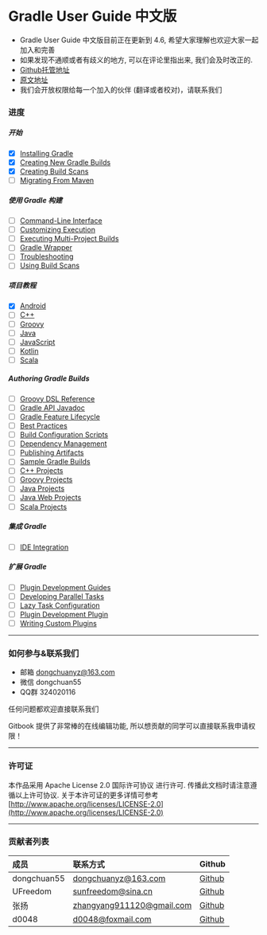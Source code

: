 # Gradle User Guide 中文版

* Gradle User Guide 中文版目前正在更新到 4.6, 希望大家理解也欢迎大家一起加入和完善
* 如果发现不通顺或者有歧义的地方, 可以在评论里指出来, 我们会及时改正的.
* [Github托管地址](https://github.com/DONGChuan/GradleUserGuide)
* [原文地址](https://docs.gradle.org/current/userguide/userguide.html)
* 我们会开放权限给每一个加入的伙伴 \(翻译或者校对\)，请联系我们

### 进度

##### 开始

* [x] [Installing Gradle](https://docs.gradle.org/current/userguide/installation.html)
* [x] [Creating New Gradle Builds](https://guides.gradle.org/creating-new-gradle-builds/)
* [x] [Creating Build Scans](https://guides.gradle.org/creating-build-scans/)
* [ ] [Migrating From Maven](https://guides.gradle.org/migrating-from-maven/)

##### 使用 Gradle 构建

* [ ] [Command-Line Interface](https://docs.gradle.org/current/userguide/command_line_interface.html)
* [ ] [Customizing Execution](https://docs.gradle.org/current/userguide/userguide.html#customizing-execution)
* [ ] [Executing Multi-Project Builds](https://docs.gradle.org/current/userguide/intro_multi_project_builds.html)
* [ ] [Gradle Wrapper](https://docs.gradle.org/current/userguide/gradle_wrapper.html)
* [ ] [Troubleshooting](https://docs.gradle.org/current/userguide/troubleshooting.html)
* [ ] [Using Build Scans](https://docs.gradle.com/build-scan-plugin)

##### 项目教程

* [x] [Android](https://docs.gradle.org/current/userguide/userguide.html#building-android-projects)
* [ ] [C++](https://docs.gradle.org/current/userguide/userguide.html#building-cpp-projects)
* [ ] [Groovy](https://docs.gradle.org/current/userguide/userguide.html#building-groovy-projects)
* [ ] [Java](https://docs.gradle.org/current/userguide/userguide.html#building-java-projects)
* [ ] [JavaScript](https://docs.gradle.org/current/userguide/userguide.html#building-javascript-projects)
* [ ] [Kotlin](https://docs.gradle.org/current/userguide/userguide.html#building-kotlin-projects)
* [ ] [Scala](https://docs.gradle.org/current/userguide/userguide.html#building-scala-projects)

##### Authoring Gradle Builds

* [ ] [Groovy DSL Reference](https://docs.gradle.org/current/dsl/)
* [ ] [Gradle API Javadoc](https://docs.gradle.org/current/javadoc/)
* [ ] [Gradle Feature Lifecycle](https://docs.gradle.org/current/userguide/feature_lifecycle.html)
* [ ] [Best Practices](https://docs.gradle.org/current/userguide/userguide.html#best-practices)
* [ ] [Build Configuration Scripts](https://docs.gradle.org/current/userguide/userguide.html#authoring-build-scripts)
* [ ] [Dependency Management](https://docs.gradle.org/current/userguide/userguide.html#dependency-management)
* [ ] [Publishing Artifacts](https://docs.gradle.org/current/userguide/userguide.html#publishing-artifacts)
* [ ] [Sample Gradle Builds](https://docs.gradle.org/current/userguide/userguide.html#sample-gradle-builds)
* [ ] [C++ Projects](https://docs.gradle.org/current/userguide/userguide.html#cpp-projects)
* [ ] [Groovy Projects](https://docs.gradle.org/current/userguide/userguide.html#groovy-projects)
* [ ] [Java Projects](https://docs.gradle.org/current/userguide/userguide.html#java-projects)
* [ ] [Java Web Projects](https://docs.gradle.org/current/userguide/userguide.html#java-web-projects)
* [ ] [Scala Projects](https://docs.gradle.org/current/userguide/userguide.html#scala-projects)

##### 集成 Gradle

* [ ] [IDE Integration](https://docs.gradle.org/current/userguide/userguide.html#ide-integration)

##### 扩展 Gradle

* [ ] [Plugin Development Guides](https://docs.gradle.org/current/userguide/userguide.html#plugins-tutorials)
* [ ] [Developing Parallel Tasks](https://guides.gradle.org/using-the-worker-api/)
* [ ] [Lazy Task Configuration](https://docs.gradle.org/current/userguide/lazy_configuration.html)
* [ ] [Plugin Development Plugin](https://docs.gradle.org/current/userguide/java_gradle_plugin.html)
* [ ] [Writing Custom Plugins](https://docs.gradle.org/current/userguide/custom_plugins.html)

---

### 如何参与&联系我们

* 邮箱 dongchuanyz@163.com
* 微信 dongchuan55
* QQ群 324020116

任何问题都欢迎直接联系我们

Gitbook 提供了非常棒的在线编辑功能, 所以想贡献的同学可以直接联系我申请权限！

---

### 许可证

本作品采用 Apache License 2.0 国际许可协议 进行许可. 传播此文档时请注意遵循以上许可协议.  关于本许可证的更多详情可参考 [http://www.apache.org/licenses/LICENSE-2.0](http://www.apache.org/licenses/LICENSE-2.0)

---

### 贡献者列表

| 成员 | 联系方式 | Github |
| :--- | :--- | :--- |
| dongchuan55 | dongchuanyz@163.com | [Github](https://github.com/DONGChuan) |
| UFreedom | sunfreedom@sina.cn | [Github](https://github.com/UFreedom) |
| 张扬 | zhangyang911120@gmail.com | [Github](https://github.com/dreamkidd) |
| d0048 | d0048@foxmail.com | [Github](https://github.com/D0048) |



